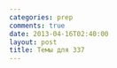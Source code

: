 ```yaml
---
categories: prep
comments: true
date: 2013-04-16T02:40:00
layout: post
title: Темы для 337
---
```


